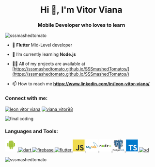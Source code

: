 <h1 align="center">Hi 👋, I'm Vitor Viana</h1>
<h3 align="center">Mobile Developer who loves to learn</h3>


<p align="left"> <img src="https://komarev.com/ghpvc/?username=sssmashedtomato&label=Profile%20views&color=0e75b6&style=flat" alt="sssmashedtomato" /> </p>

- 🌱  **Flutter** Mid-Level developer

- 🌱 I’m currently learning **Node.js**

- 👨‍💻 All of my projects are available at [https://sssmashedtomato.github.io/SSSmashedTomatos/](https://sssmashedtomato.github.io/SSSmashedTomatos/)

- 📫 How to reach me **https://www.linkedin.com/in/leon-vitor-viana/**

<h3 align="left">Connect with me:</h3>
<p align="left">
<a href="https://linkedin.com/in/leon-vitor-viana" target="blank"><img align="center" src="https://raw.githubusercontent.com/rahuldkjain/github-profile-readme-generator/master/src/images/icons/Social/linked-in-alt.svg" alt="leon vitor viana" height="30" width="40" /></a>
<a href="https://instagram.com/viana_vitor98" target="blank"><img align="center" src="https://raw.githubusercontent.com/rahuldkjain/github-profile-readme-generator/master/src/images/icons/Social/instagram.svg" alt="viana_vitor98" height="30" width="40" /></a>
</p>

![final coding](https://user-images.githubusercontent.com/71882720/184003521-e8062ba0-506e-4c89-b4fd-f19abe1ec9b7.gif)

<h3 align="left">Languages and Tools:</h3>
<p align="left"> <a href="https://developer.android.com" target="_blank" rel="noreferrer"> <img src="https://raw.githubusercontent.com/devicons/devicon/master/icons/android/android-original-wordmark.svg" alt="android" width="40" height="40"/> </a> <a href="https://dart.dev" target="_blank" rel="noreferrer"> <img src="https://www.vectorlogo.zone/logos/dartlang/dartlang-icon.svg" alt="dart" width="40" height="40"/> </a> <a href="https://firebase.google.com/" target="_blank" rel="noreferrer"> <img src="https://www.vectorlogo.zone/logos/firebase/firebase-icon.svg" alt="firebase" width="40" height="40"/> </a> <a href="https://flutter.dev" target="_blank" rel="noreferrer"> <img src="https://www.vectorlogo.zone/logos/flutterio/flutterio-icon.svg" alt="flutter" width="40" height="40"/> </a> <a href="https://developer.mozilla.org/en-US/docs/Web/JavaScript" target="_blank" rel="noreferrer"> <img src="https://raw.githubusercontent.com/devicons/devicon/master/icons/javascript/javascript-original.svg" alt="javascript" width="40" height="40"/> </a> <a href="https://www.mysql.com/" target="_blank" rel="noreferrer"> <img src="https://raw.githubusercontent.com/devicons/devicon/master/icons/mysql/mysql-original-wordmark.svg" alt="mysql" width="40" height="40"/> </a> <a href="https://nodejs.org" target="_blank" rel="noreferrer"> <img src="https://raw.githubusercontent.com/devicons/devicon/master/icons/nodejs/nodejs-original-wordmark.svg" alt="nodejs" width="40" height="40"/> </a> <a href="https://www.postgresql.org" target="_blank" rel="noreferrer"> <img src="https://raw.githubusercontent.com/devicons/devicon/master/icons/postgresql/postgresql-original-wordmark.svg" alt="postgresql" width="40" height="40"/> </a> <a href="https://www.typescriptlang.org/" target="_blank" rel="noreferrer"> <img src="https://raw.githubusercontent.com/devicons/devicon/master/icons/typescript/typescript-original.svg" alt="typescript" width="40" height="40"/> </a> <a href="https://www.adobe.com/products/xd.html" target="_blank" rel="noreferrer"> <img src="https://cdn.worldvectorlogo.com/logos/adobe-xd.svg" alt="xd" width="40" height="40"/> </a> </p>



<p><img align="center" src="https://github-readme-streak-stats.herokuapp.com/?user=sssmashedtomato&" alt="sssmashedtomato" /></p>
